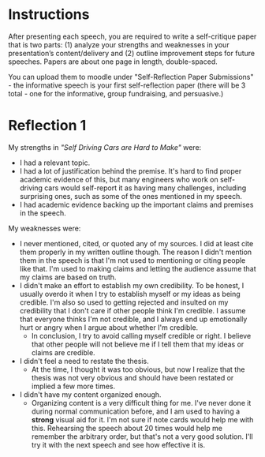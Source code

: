 
<!--
This is a reflection for self_driving_cars.md, as it was an outline for a speech I did for one of my classes
-->

# Instructions
After presenting each speech, you are required to write a self-critique paper that is two parts: (1) analyze your strengths and weaknesses in your presentation’s content/delivery and (2) outline improvement steps for future speeches. Papers are about one page in length, double-spaced. 

You can upload them to moodle under "Self-Reflection Paper Submissions" - the informative speech is your first self-reflection paper (there will be 3 total - one for the informative, group fundraising, and persuasive.)

# Reflection 1
My strengths in *"Self Driving Cars are Hard to Make"* were:
* I had a relevant topic.
* I had a lot of justification behind the premise. It's hard to find proper academic evidence of this, but many engineers who work on self-driving cars would self-report it as having many challenges, including surprising ones, such as some of the ones mentioned in my speech.
* I had academic evidence backing up the important claims and premises in the speech.

My weaknesses were:
* I never mentioned, cited, or quoted any of my sources. I did at least cite them properly in my written outline though. The reason I didn't mention them in the speech is that I'm not used to mentioning or citing people like that. I'm used to making claims and letting the audience assume that my claims are based on truth.
* I didn't make an effort to establish my own credibility. To be honest, I usually overdo it when I try to establish myself or my ideas as being credible. I'm also so used to getting rejected and insulted on my credibility that I don't care if other people think I'm credible. I assume that everyone thinks I'm not credible, and I always end up emotionally hurt or angry when I argue about whether I'm credible.
    * In conclusion, I try to avoid calling myself credible or right. I believe that other people will not believe me if I tell them that my ideas or claims are credible.
* I didn't feel a need to restate the thesis.
    * At the time, I thought it was too obvious, but now I realize that the thesis was not very obvious and should have been restated or implied a few more times.
* I didn't have my content organized enough.
    * Organizing content is a very difficult thing for me. I've never done it during normal communication before, and I am used to having a **strong** visual aid for it. I'm not sure if note cards would help me with this. Rehearsing the speech about 20 times would help me remember the arbitrary order, but that's not a very good solution. I'll try it with the next speech and see how effective it is.

